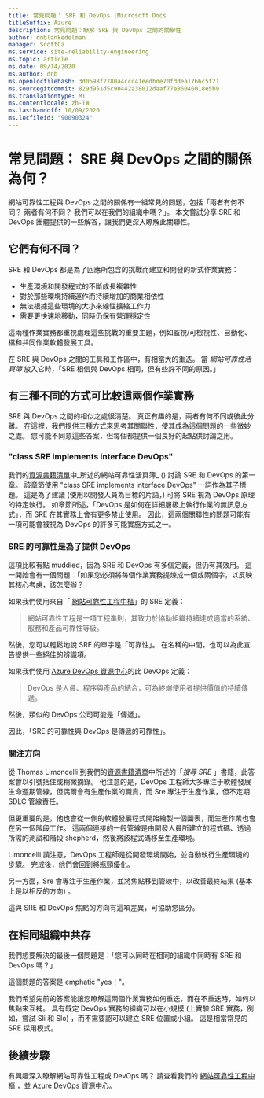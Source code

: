 ```yaml
---
title: 常見問題： SRE 和 DevOps |Microsoft Docs
titleSuffix: Azure
description: 常見問題：瞭解 SRE 與 DevOps 之間的關聯性
author: dnblankedelman
manager: ScottCa
ms.service: site-reliability-engineering
ms.topic: article
ms.date: 09/14/2020
ms.author: dnb
ms.openlocfilehash: 3d0698f2780a4ccc41eedbde70fddea1766c5f21
ms.sourcegitcommit: 829d951d5c90442a38012daaf77e86046018e5b9
ms.translationtype: MT
ms.contentlocale: zh-TW
ms.lasthandoff: 10/09/2020
ms.locfileid: "90090324"
---
```

# <a name="frequently-asked-questions-whats-the-relationship-between-sre-and-devops"></a>常見問題： SRE 與 DevOps 之間的關係為何？

網站可靠性工程與 DevOps 之間的關係有一組常見的問題，包括「兩者有何不同？ 兩者有何不同？ 我們可以在我們的組織中嗎？」。 本文嘗試分享 SRE 和 DevOps 團體提供的一些解答，讓我們更深入瞭解此關聯性。

## <a name="how-are-they-the-same"></a>它們有何不同？

SRE 和 DevOps 都是為了回應所包含的挑戰而建立和開發的新式作業實務：

- 生產環境和開發程式的不斷成長複雜性
- 對於那些環境持續運作而持續增加的商業相依性
- 無法根據這些環境的大小來線性擴縮工作力
- 需要更快速地移動，同時仍保有營運穩定性

這兩種作業實務都重視處理這些挑戰的重要主題，例如監視/可檢視性、自動化、檔和共同作業軟體發展工具。

在 SRE 與 DevOps 之間的工具和工作區中，有相當大的重迭。 當 _網站可靠性活頁簿_ 放入它時，「SRE 相信與 DevOps 相同，但有些許不同的原因。」

## <a name="three-different-ways-to-compare-the-two-operations-practices"></a>有三種不同的方式可比較這兩個作業實務

SRE 與 DevOps 之間的相似之處很清楚。 真正有趣的是，兩者有何不同或彼此分離。 在這裡，我們提供三種方式來思考其關聯性，使其成為這個問題的一些微妙之處。 您可能不同意這些答案，但每個都提供一個良好的起點供討論之用。

### <a name="class-sre-implements-interface-devops"></a>"class SRE implements interface DevOps"

我們的[資源書籍清單](../resources/books.md)中_所述的網站可靠性活頁簿_ () 討論 SRE 和 DevOps 的第一章。 該章節使用 "class SRE implements interface DevOps" 一詞作為其子標題。 這是為了建議 (使用以開發人員為目標的片語，) 可將 SRE 視為 DevOps 原理的特定執行。 如章節所述，「DevOps 是如何在詳細層級上執行作業的無訊息方式」，而 SRE 在其實務上會有更多禁止使用。 因此，這兩個關聯性的問題可能有一項可能會被視為 DevOps 的許多可能實施方式之一。

### <a name="sre-is-to-reliability-as-devops-is-to-delivery"></a>SRE 的可靠性是為了提供 DevOps

這項比較有點 muddied，因為 SRE 和 DevOps 有多個定義，但仍有其效用。 這一開始會有一個問題：「如果您必須將每個作業實務提煉成一個或兩個字，以反映其核心考慮，該怎麼辦？」

如果我們使用來自「 [網站可靠性工程中樞](../index.yml)」的 SRE 定義：

> 網站可靠性工程是一項工程準則，其致力於協助組織持續達成適當的系統、服務和產品可靠性等級。

然後，您可以輕鬆地說 SRE 的單字是「可靠性」。 在名稱的中間，也可以為此宣告提供一些絕佳的辨識項。

如果我們使用 [Azure DevOps 資源中心](https://docs.microsoft.com/azure/devops/learn/)的此 DevOps 定義：

> DevOps 是人員、程序與產品的結合，可為終端使用者提供價值的持續傳遞。

然後，類似的 DevOps 公司可能是「傳遞」。

因此，「SRE 的可靠性與 DevOps 是傳遞的可靠性」。

### <a name="direction-of-attention"></a>關注方向

從 Thomas Limoncelli 到我們的[資源書籍清單](../resources/books.md)中所述的「_搜尋 SRE_ 」書籍，此答案會以引號括住或稍微摘錄。 他注意的是，DevOps 工程師大多專注于軟體發展生命週期管線，但偶爾會有生產作業的職責，而 Sre 專注于生產作業，但不定期 SDLC 管線責任。

但更重要的是，他也會從一側的軟體發展程式開始繪製一個圖表，而生產作業也會在另一個階段工作。 這兩個連接的一般管線是由開發人員所建立的程式碼、透過所需的測試和階段 shepherd，然後將該程式碼移至生產環境。

Limoncelli 請注意，DevOps 工程師是從開發環境開始，並自動執行生產環境的步驟。 完成後，他們會回到將瓶頸優化。

另一方面，Sre 會專注于生產作業，並將焦點移到管線中，以改善最終結果 (基本上是以相反的方向) 。

這與 SRE 和 DevOps 焦點的方向有這項差異，可協助您區分。

## <a name="coexistence-in-the-same-organization"></a>在相同組織中共存

我們想要解決的最後一個問題是：「您可以同時在相同的組織中同時有 SRE 和 DevOps 嗎？」

這個問題的答案是 emphatic "yes！"。

我們希望先前的答案能讓您瞭解這兩個作業實務如何重迭，而在不重迭時，如何以焦點來互補。 具有既定 DevOps 實務的組織可以在小規模 (上實驗 SRE 實務，例如，嘗試 Sli 和 Slo) ，而不需要認可以建立 SRE 位置或小組。 這是相當常見的 SRE 採用模式。

## <a name="next-steps"></a>後續步驟

有興趣深入瞭解網站可靠性工程或 DevOps 嗎？ 請查看我們的 [網站可靠性工程中樞](../index.yml) ，並 [Azure DevOps 資源中心](https://docs.microsoft.com/azure/devops/learn/)。
